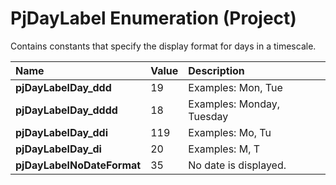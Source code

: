
# PjDayLabel Enumeration (Project)

Contains constants that specify the display format for days in a timescale.



|**Name**|**Value**|**Description**|
|:-----|:-----|:-----|
|**pjDayLabelDay_ddd**|19|Examples: Mon, Tue|
|**pjDayLabelDay_dddd**|18|Examples: Monday, Tuesday|
|**pjDayLabelDay_ddi**|119|Examples: Mo, Tu|
|**pjDayLabelDay_di**|20|Examples: M, T|
|**pjDayLabelNoDateFormat**|35|No date is displayed.|
